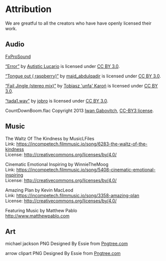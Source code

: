 Attribution
===========

We are greatful to all the creators who have have openly licensed their work.


Audio
-----

[FxProSound](https://freesound.org/people/Robinhood76/)

[“Error”](https://freesound.org/people/Autistic%20Lucario/sounds/142608/) by [Autistic Lucario](https://freesound.org/people/Autistic%20Lucario/) is licensed under [CC BY 3.0][CC-3.0].  

[“Tongue out ( raspberry)”](https://freesound.org/people/majd_abdulqadir/sounds/345382/) by [majd_abdulqadir](https://freesound.org/people/majd_abdulqadir/) is licensed under [CC BY 3.0][CC-3.0]. 

[“Fail Jingle (stereo mix)”](https://freesound.org/people/unfa/sounds/181351/) by [Tobiasz 'unfa' Karoń](https://freesound.org/people/unfa/) is licensed under [CC BY 3.0][CC-3.0].

[“tada1.wav”](https://freesound.org/people/jobro/sounds/60443/) by [jobro](https://freesound.org/people/jobro/) is licensed under [CC BY 3.0][CC-3.0].


CountDownBoom.flac Copyright 2013 [Iwan Gabovitch](http://qubodup.net/), [CC-BY3 license][CC-3.0].

Music
-----

The Waltz Of The Kindness by MusicLFiles  
Link: https://incompetech.filmmusic.io/song/6283-the-waltz-of-the-kindness  
License: http://creativecommons.org/licenses/by/4.0/


Cinematic Emotional Inspiring by WinnieTheMoog  
Link: https://incompetech.filmmusic.io/song/5408-cinematic-emotional-inspiring  
License: http://creativecommons.org/licenses/by/4.0/  


Amazing Plan by Kevin MacLeod  
Link: https://incompetech.filmmusic.io/song/3358-amazing-plan  
License: http://creativecommons.org/licenses/by/4.0/ 

Featuring Music by Matthew Pablo  
http://www.matthewpablo.com


Art
---

michael jackson PNG Designed By Essie from [Pngtree.com][pngtree]

arrow clipart PNG Designed By Essie from <a href="https://pngtree.com/">Pngtree.com</a>


[CC-3.0]: https://creativecommons.org/licenses/by/3.0/
[pngtree]: https://pngtree.com/

